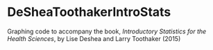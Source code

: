 DeSheaToothakerIntroStats
=========================

Graphing code to accompany the book, *Introductory Statistics for the Health Sciences*, by Lise Deshea and Larry Toothaker (2015)
